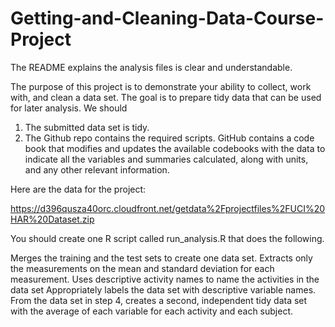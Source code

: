 # Getting-and-Cleaning-Data-Course-Project

The README explains the analysis files is clear and understandable.

The purpose of this project is to demonstrate your ability to collect, work with, and clean a data set. The goal is to prepare tidy data that can be used for later analysis. 
We should 
1) The submitted data set is tidy.
2) The Github repo contains the required scripts.
   GitHub contains a code book that modifies and updates the available codebooks with the data to indicate all the variables and summaries        calculated, along with units, and any other relevant information.

Here are the data for the project:

https://d396qusza40orc.cloudfront.net/getdata%2Fprojectfiles%2FUCI%20HAR%20Dataset.zip

You should create one R script called run_analysis.R that does the following.

Merges the training and the test sets to create one data set.
Extracts only the measurements on the mean and standard deviation for each measurement.
Uses descriptive activity names to name the activities in the data set
Appropriately labels the data set with descriptive variable names.
From the data set in step 4, creates a second, independent tidy data set with the average of each variable for each activity and each subject.
